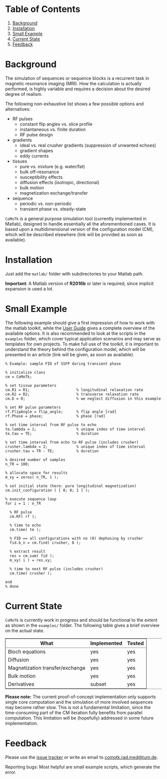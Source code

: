 
# Table of Contents

1.  [Background](#orgb3368a2)
2.  [Installation](#org26d6e86)
3.  [Small Example](#org7589108)
4.  [Current State](#org3a14522)
5.  [Feedback](#orga4160af)


<a id="orgb3368a2"></a>

# Background

The simulation of sequences or sequence blocks is a recurrent task in magnetic resonance imaging (MRI).
How the calculation is actually performed, is highly variable and requires a decision about the desired degree of realism.

The following non-exhaustive list shows a few possible options and alternatives:

-   RF pulses 
    -   constant flip angles vs. slice profile
    -   instantaneous vs. finite duration
    -   RF pulse design
-   gradients
    -   ideal vs. real crusher gradients (suppression of unwanted echoes)
    -   gradient shapes
    -   eddy currents
-   tissues
    -   pure vs. mixture (e.g. water/fat)
    -   bulk off-resonance
    -   susceptibility effects
    -   diffusion effects (isotropic, directional)
    -   bulk motion
    -   magnetization exchange/transfer
-   sequence
    -   periodic vs. non-periodic
    -   transient phase vs. steady-state

`CoMoTk` is a general purpose simulation tool (currently implemented in Matlab), designed to handle essentially all the 
aforementioned cases. 
It is based upon a multidimensional version of the configuration model (CM), which will be described elsewhere (link will be
provided as soon as available).


<a id="org26d6e86"></a>

# Installation

Just add the `matlab/` folder with subdirectories to your Matlab path.

**Important**: A Matlab version of **R2016b** or later is required, since implicit expansion is used a lot.


<a id="org7589108"></a>

# Small Example

The following example should give a first impression of how to work with the matlab toolkit, while the [User Guide](doc/CoMoTk_matlab.pdf) gives a complete overview of the available options. It is also recommended to look at the scripts in the `examples` folder, which cover typical application scenarios and may serve as templates for own projects. To make full use of the toolkit, it is important to understand the theory behind the configuration model, which will be presented in an article (link will be given, as soon as available).

    % Example: sample FID of SSFP during transient phase 
    
    % initialize class
    cm = CoMoTk;      
    
    % set tissue parameters
    cm.R1 = R1;                     % longitudinal relaxation rate
    cm.R2 = R2;                     % transverse relaxation rate
    cm.D = 0;                       % we neglect diffusion in this example
    
    % set RF pulse parameters
    rf.FlipAngle = flip_angle;      % flip angle [rad]
    rf.Phase = phase;               % phase [rad]
    
    % set time interval from RF pulse to echo
    te.lambda = 1;                  % unique index of time interval
    te.tau = TE;                    % duration
    
    % set time interval from echo to RF pulse (includes crusher)
    crusher.lambda = 2;             % unique index of time interval
    crusher.tau = TR - TE;          % duration
    
    % desired number of samples
    n_TR = 100;
    
    % allocate space for results
    m_xy = zeros( n_TR, 1 );
    
    % set initial state (here: pure longitudinal magnetization)
    cm.init_configuration ( [ 0; 0; 1 ] );  
    
    % execute sequence loop
    for i = 1 : n_TR                
    
      % RF pulse
      cm.RF( rf );                  
    
      % time to echo
      cm.time( te );               
    
      % FID == all configurations with no (0) dephasing by crusher
      fid.b_n = cm.find( crusher, 0 );
    
      % extract result
      res = cm.sum( fid );
      m_xy( i ) = res.xy;
    
      % time to next RF pulse (includes crusher)
      cm.time( crusher );           
    
    end
    % done


<a id="org3a14522"></a>

# Current State

`CoMoTk` is currently work in progress and should be functional to the extent as shown in the `examples/`
folder. The following table gives a brief overview on the actual state.

<table border="2" cellspacing="0" cellpadding="6" rules="groups" frame="hsides">


<colgroup>
<col  class="org-left" />

<col  class="org-left" />

<col  class="org-left" />
</colgroup>
<thead>
<tr>
<th scope="col" class="org-left">What</th>
<th scope="col" class="org-left">Implemented</th>
<th scope="col" class="org-left">Tested</th>
</tr>
</thead>

<tbody>
<tr>
<td class="org-left">Bloch equations</td>
<td class="org-left">yes</td>
<td class="org-left">yes</td>
</tr>


<tr>
<td class="org-left">Diffusion</td>
<td class="org-left">yes</td>
<td class="org-left">yes</td>
</tr>


<tr>
<td class="org-left">Magnetization transfer/exchange</td>
<td class="org-left">yes</td>
<td class="org-left">yes</td>
</tr>


<tr>
<td class="org-left">Bulk motion</td>
<td class="org-left">yes</td>
<td class="org-left">yes</td>
</tr>


<tr>
<td class="org-left">Derivatives</td>
<td class="org-left">subset</td>
<td class="org-left">yes</td>
</tr>
</tbody>
</table>

**Please note:** The current proof-of-concept implementation only supports single core computation and the simulation of more involved
sequences may become rather slow. This is not a fundamental limitation, since the time-consuming part of the CM iteration 
fully benefits from parallel computation. This limitation will be (hopefully) addressed in some future implementation.


<a id="orga4160af"></a>

# Feedback

Please use the [issue tracker](https://github.com/cganter/CoMoTk/issues) or write an email to [comotk.rad.med@tum.de](mailto:comotk.rad.med@tum.de).

Reporting bugs: Most helpful are small example scripts, which generate the error.

